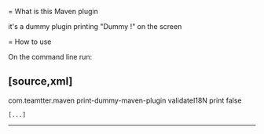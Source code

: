 
= What is this Maven plugin

it's a dummy plugin printing "Dummy !" on the screen

= How to use

On the command line run: 

[source,xml]
-------------------------------------------

<plugins>
	<plugin>
		<groupId>com.teamtter.maven</groupId>
		<artifactId>print-dummy-maven-plugin</artifactId>
		<executions>
			<execution>
				<id>validateI18N</id>
				<goals>
					<goal>print</goal>
				</goals>
			</execution>
		</executions>
		<configuration>
		</configuration>
		<inherited>false</inherited>
	</plugin>
	
	[...]
</plugins>

-------------------------------------------

